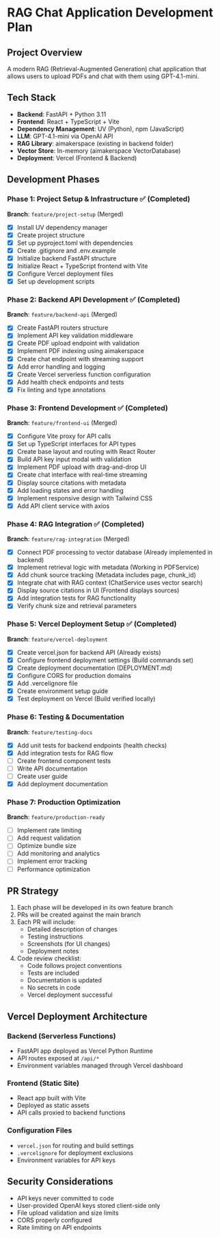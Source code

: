 # RAG Chat Application Development Plan

## Project Overview
A modern RAG (Retrieval-Augmented Generation) chat application that allows users to upload PDFs and chat with them using GPT-4.1-mini.

## Tech Stack
- **Backend**: FastAPI + Python 3.11
- **Frontend**: React + TypeScript + Vite
- **Dependency Management**: UV (Python), npm (JavaScript)
- **LLM**: GPT-4.1-mini via OpenAI API
- **RAG Library**: aimakerspace (existing in backend folder)
- **Vector Store**: In-memory (aimakerspace VectorDatabase)
- **Deployment**: Vercel (Frontend & Backend)

## Development Phases

### Phase 1: Project Setup & Infrastructure ✅ (Completed)
**Branch**: `feature/project-setup` (Merged)
- [x] Install UV dependency manager
- [x] Create project structure
- [x] Set up pyproject.toml with dependencies
- [x] Create .gitignore and .env.example
- [x] Initialize backend FastAPI structure
- [x] Initialize React + TypeScript frontend with Vite
- [x] Configure Vercel deployment files
- [x] Set up development scripts

### Phase 2: Backend API Development ✅ (Completed)
**Branch**: `feature/backend-api` (Merged)
- [x] Create FastAPI routers structure
- [x] Implement API key validation middleware
- [x] Create PDF upload endpoint with validation
- [x] Implement PDF indexing using aimakerspace
- [x] Create chat endpoint with streaming support
- [x] Add error handling and logging
- [x] Create Vercel serverless function configuration
- [x] Add health check endpoints and tests
- [x] Fix linting and type annotations

### Phase 3: Frontend Development ✅ (Completed)
**Branch**: `feature/frontend-ui` (Merged)
- [x] Configure Vite proxy for API calls
- [x] Set up TypeScript interfaces for API types
- [x] Create base layout and routing with React Router
- [x] Build API key input modal with validation
- [x] Implement PDF upload with drag-and-drop UI
- [x] Create chat interface with real-time streaming
- [x] Display source citations with metadata
- [x] Add loading states and error handling
- [x] Implement responsive design with Tailwind CSS
- [x] Add API client service with axios

### Phase 4: RAG Integration ✅ (Completed)
**Branch**: `feature/rag-integration` (Merged)
- [x] Connect PDF processing to vector database (Already implemented in backend)
- [x] Implement retrieval logic with metadata (Working in PDFService)
- [x] Add chunk source tracking (Metadata includes page, chunk_id)
- [x] Integrate chat with RAG context (ChatService uses vector search)
- [x] Display source citations in UI (Frontend displays sources)
- [x] Add integration tests for RAG functionality
- [x] Verify chunk size and retrieval parameters

### Phase 5: Vercel Deployment Setup ✅ (Completed)
**Branch**: `feature/vercel-deployment`
- [x] Create vercel.json for backend API (Already exists)
- [x] Configure frontend deployment settings (Build commands set)
- [x] Create deployment documentation (DEPLOYMENT.md)
- [x] Configure CORS for production domains
- [x] Add .vercelignore file
- [x] Create environment setup guide
- [x] Test deployment on Vercel (Build verified locally)

### Phase 6: Testing & Documentation
**Branch**: `feature/testing-docs`
- [x] Add unit tests for backend endpoints (health checks)
- [x] Add integration tests for RAG flow
- [ ] Create frontend component tests
- [ ] Write API documentation
- [ ] Create user guide
- [x] Add deployment documentation

### Phase 7: Production Optimization
**Branch**: `feature/production-ready`
- [ ] Implement rate limiting
- [ ] Add request validation
- [ ] Optimize bundle size
- [ ] Add monitoring and analytics
- [ ] Implement error tracking
- [ ] Performance optimization

## PR Strategy
1. Each phase will be developed in its own feature branch
2. PRs will be created against the main branch
3. Each PR will include:
   - Detailed description of changes
   - Testing instructions
   - Screenshots (for UI changes)
   - Deployment notes
4. Code review checklist:
   - Code follows project conventions
   - Tests are included
   - Documentation is updated
   - No secrets in code
   - Vercel deployment successful

## Vercel Deployment Architecture

### Backend (Serverless Functions)
- FastAPI app deployed as Vercel Python Runtime
- API routes exposed at `/api/*`
- Environment variables managed through Vercel dashboard

### Frontend (Static Site)
- React app built with Vite
- Deployed as static assets
- API calls proxied to backend functions

### Configuration Files
- `vercel.json` for routing and build settings
- `.vercelignore` for deployment exclusions
- Environment variables for API keys

## Security Considerations
- API keys never committed to code
- User-provided OpenAI keys stored client-side only
- File upload validation and size limits
- CORS properly configured
- Rate limiting on API endpoints